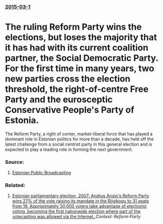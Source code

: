 ### [2015-03-1](/news/2015/03/1/index.md)

# The ruling Reform Party wins the elections, but loses the majority that it has had with its current coalition partner, the Social Democratic Party. For the first time in many years, two new parties cross the election threshold, the right-of-centre Free Party and the eurosceptic Conservative People's Party of Estonia. 

The Reform Party, a right of center, market-liberal force that has played a dominant role in Estonian politics for more than a decade, has held off the latest challenge from a social centrist party in this general election and is expected to play a leading role in forming the next government.


### Source:

1. [Estonian Public Broadcasting](http://news.err.ee/v/main_news/4249bcba-7176-4b74-af11-9e4812c78368)

### Related:

1. [ Estonian parliamentary election, 2007: Andrus Ansip's Reform Party wins 27% of the vote raising its mandate in the Riigikogu to 31 seats from 19. Approximately 30,000 voters take advantage of electronic voting, becoming the first nationwide election where part of the votecasting was allowed via the Internet. ](/news/2007/03/4/estonian-parliamentary-election-2007-p-andrus-ansip-s-reform-party-wins-27-of-the-vote-raising-its-mandate-in-the-riigikogu-to-31-seats-f.md) _Context: Reform Party_
